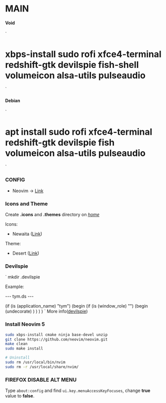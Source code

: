 # MAIN

#### Void
`
# xbps-install sudo rofi xfce4-terminal redshift-gtk devilspie fish-shell volumeicon alsa-utils pulseaudio
`
#### Debian
`
# apt install sudo rofi xfce4-terminal redshift-gtk devilspie fish volumeicon alsa-utils pulseaudio
`

### CONFIG

- Neovim -> [Link](./config/nvim/README.md)

### Icons and Theme

Create __.icons__ and __.themes__ directory on [_home_](_home_)

Icons:

- Newaita ([Link](https://github.com/cbrnix/Newaita))

Theme:

- Desert ([Link](https://www.gnome-look.org/p/1449286/))

### Devilspie
`
mkdir .devilspie

Example:

--- tym.ds ---

(if (is (application_name) "tym")
    (begin 
        (if (is (window_role) "")
            (begin 
                (undecorate)
            )
        )
    )
)
`
More info([devilspie](https://help.ubuntu.com/community/Devilspie))

### Install Neovim 5

```bash
sudo xbps-install cmake ninja base-devel unzip
git clone https://github.com/neovim/neovim.git
make clean
sudo make install

# Uninstall
sudo rm /usr/local/bin/nvim
sudo rm -r /usr/local/share/nvim/
```

### FIREFOX DISABLE ALT MENU

Type `about:config` and find `ui.key.menuAccessKeyFocuses`, change __true__ value to __false__.

